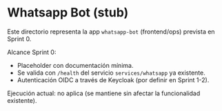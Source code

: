 # Whatsapp Bot (stub)

Este directorio representa la app `whatsapp-bot` (frontend/ops) prevista en Sprint 0.

Alcance Sprint 0:
- Placeholder con documentación mínima.
- Se valida con `/health` del servicio `services/whatsapp` ya existente.
- Autenticación OIDC a través de Keycloak (por definir en Sprint 1-2).

Ejecución actual: no aplica (se mantiene sin afectar la funcionalidad existente).
